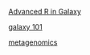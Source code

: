 [Advanced R in Galaxy](https://training.galaxyproject.org/training-material/topics/data-science/tutorials/r-advanced/tutorial.html)

[galaxy 101](https://training.galaxyproject.org/training-material/topics/introduction/tutorials/galaxy-intro-101-everyone/tutorial.html#create-a-history)

[metagenomics](https://training.galaxyproject.org/training-material/topics/metagenomics/tutorials/general-tutorial/tutorial.html)
